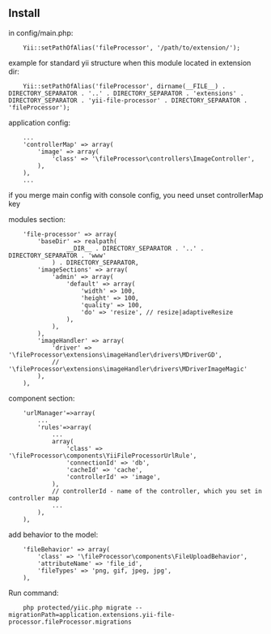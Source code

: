 Install
-------
in config/main.php:

		Yii::setPathOfAlias('fileProcessor', '/path/to/extension/');

example for standard yii structure when this module located in extension dir:

		Yii::setPathOfAlias('fileProcessor', dirname(__FILE__) . DIRECTORY_SEPARATOR . '..' . DIRECTORY_SEPARATOR . 'extensions' . DIRECTORY_SEPARATOR . 'yii-file-processor' . DIRECTORY_SEPARATOR . 'fileProcessor');

application config:

		...
		'controllerMap' => array(
			'image' => array(
				'class' => '\fileProcessor\controllers\ImageController',
			),
		),
		...

if you merge main config with console config, you need unset controllerMap key


modules section:

		'file-processor' => array(
			'baseDir' => realpath(
					__DIR__ . DIRECTORY_SEPARATOR . '..' . DIRECTORY_SEPARATOR . 'www'
				) . DIRECTORY_SEPARATOR,
			'imageSections' => array(
				'admin' => array(
					'default' => array(
						'width' => 100,
						'height' => 100,
						'quality' => 100,
						'do' => 'resize', // resize|adaptiveResize
					),
				),
			),
			'imageHandler' => array(
				'driver' => '\fileProcessor\extensions\imageHandler\drivers\MDriverGD',
				// '\fileProcessor\extensions\imageHandler\drivers\MDriverImageMagic'
			),
		),


component section:

		'urlManager'=>array(
			...
			'rules'=>array(
				...
				array(
					'class' => '\fileProcessor\components\YiiFileProcessorUrlRule',
					'connectionId' => 'db',
					'cacheId' => 'cache',
					'controllerId' => 'image',
				),
				// controllerId - name of the controller, which you set in controller map
				...
			),
		),

add behavior to the model:

		'fileBehavior' => array(
			'class' => '\fileProcessor\components\FileUploadBehavior',
			'attributeName' => 'file_id',
			'fileTypes' => 'png, gif, jpeg, jpg',
		),

Run command:

		php protected/yiic.php migrate --migrationPath=application.extensions.yii-file-processor.fileProcessor.migrations

